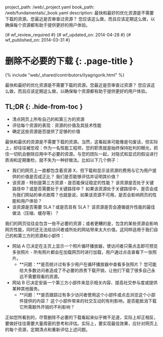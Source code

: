 project_path: /web/_project.yaml
book_path: /web/fundamentals/_book.yaml
description: 最快和最好的优化资源是不需要下载的资源。您最近是否审查过资源？ 您应该这么做，而且应该定期这么做，以确保每个资源都有助于提供更好的用户体验。

{# wf_review_required #}
{# wf_updated_on: 2014-04-28 #}
{# wf_published_on: 2014-03-31 #}

# 删除不必要的下载 {: .page-title }

{% include "web/_shared/contributors/ilyagrigorik.html" %}



最快和最好的优化资源是不需要下载的资源。您最近是否审查过资源？ 您应该这么做，而且应该定期这么做，以确保每个资源都有助于提供更好的用户体验。


## TL;DR {: .hide-from-toc }
- 清点网页上所有自己的和第三方的资源
- 评估每个资源的表现：资源的价值及其技术性能
- 确定这些资源是否提供了足够的价值


最快和最优的资源是不需要下载的资源。当然，这看起来可能像是句废话，但实际上，却往往被忽视：作为一名性能工程师，您的职责就是始终保持批判的眼光，抓住一切机会删除应用中不必要的资源。与您的团队一起，对隐式和显式的假设进行质询和定期重检，就不失为一种好做法。比如以下几个例子：

* 我们的网页上一直都包含着资源 X，但下载和显示该资源的费用与它为用户提供的价值是否成正比？ 我们是否能够评估并证明其价值？
* 该资源 - 特别是第三方资源 - 是否能保证稳定的性能？ 该资源是否处于关键路径中？或是否需要处于关键路径中？ 如果该资源处于关键路径中，是否会成为我们网站的单点故障？也就是说，如果该资源不可用，是否会影响网页的性能和用户体验？
* 该资源是否需要 SLA？或是否具有 SLA？ 该资源是否会遵循提升性能的最佳做法（压缩、缓存等）？

我们的网页往往会包含一些不必要的资源；或者更糟的是，包含的某些资源会影响网页性能，同时还无法给访问者或所处的网站带来太大价值。这同样适用于我们自己的和第三方的资源和小部件：

* 网站 A 已决定在主页上显示一个照片循环播放器，使访问者只需点击即可预览多张照片 - 所有照片都会在加载网页时进行加载，用户通过点击查看下一张照片。
    * **问题：**是否统计过有多少用户在循环播放器中查看多张照片？ 您可能给大多数访问者造成了不必要的昂贵下载开销，让他们下载了很多自己永远不需要观看的资源。
* 网站 B 已决定安装一个第三方小部件来显示相关内容、提高社交参与度或提供某种其他服务。
    * **问题：**是否跟踪过有多少访问者使用这个小部件或点击浏览这个小部件提供的内容？ 这个小部件带来的社交互动的有利影响，是否能抵消下载它所需额外开销的不利影响？

正如您所看到的，尽管删除不必要的下载看起来似乎微不足道，实际上却正相反，要做好往往需要大量周密的思考和评估。实际上，要实现最佳效果，应针对网页上的每个资源，定期清点和重新评估上述问题。



